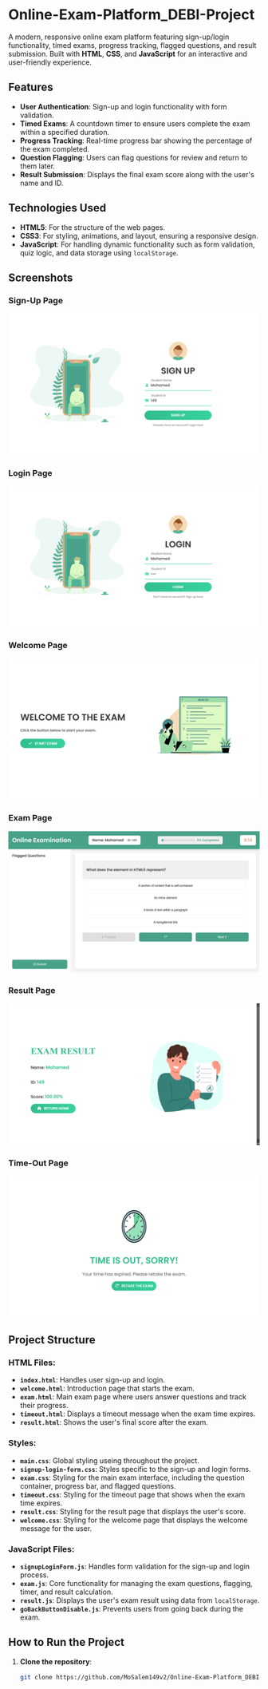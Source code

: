 # **Online-Exam-Platform_DEBI-Project**

A modern, responsive online exam platform featuring sign-up/login functionality, timed exams, progress tracking, flagged questions, and result submission. Built with **HTML**, **CSS**, and **JavaScript** for an interactive and user-friendly experience.

## Features

- **User Authentication**: Sign-up and login functionality with form validation.
- **Timed Exams**: A countdown timer to ensure users complete the exam within a specified duration.
- **Progress Tracking**: Real-time progress bar showing the percentage of the exam completed.
- **Question Flagging**: Users can flag questions for review and return to them later.
- **Result Submission**: Displays the final exam score along with the user's name and ID.

## Technologies Used

- **HTML5**: For the structure of the web pages.
- **CSS3**: For styling, animations, and layout, ensuring a responsive design.
- **JavaScript**: For handling dynamic functionality such as form validation, quiz logic, and data storage using `localStorage`.

## Screenshots

### Sign-Up Page
![Sign-Up Page](./screens/sign-up-page.png)

### Login Page
![Login Page](./screens/login-page.png)

### Welcome Page
![Welcome Page](./screens/welcome-page.png)

### Exam Page
![Exam Page](./screens/exam-page.png)

### Result Page
![Result Page](./screens/result-page.png)

### Time-Out Page
![Time-Out Page](./screens/time-out-page.png)

## Project Structure

### HTML Files:

- **`index.html`**: Handles user sign-up and login.
- **`welcome.html`**: Introduction page that starts the exam.
- **`exam.html`**: Main exam page where users answer questions and track their progress.
- **`timeout.html`**: Displays a timeout message when the exam time expires.
- **`result.html`**: Shows the user's final score after the exam.

### Styles:

- **`main.css`**: Global styling useing throughout the project.
- **`signup-login-form.css`**: Styles specific to the sign-up and login forms.
- **`exam.css`**: Styling for the main exam interface, including the question container, progress bar, and flagged questions.
- **`timeout.css`**: Styling for the timeout page that shows when the exam time expires.
- **`result.css`**: Styling for the result page that displays the user's score.
- **`welcome.css`**: Styling for the welcome page that displays the welcome message for the user.

### JavaScript Files:

- **`signupLoginForm.js`**: Handles form validation for the sign-up and login process.
- **`exam.js`**: Core functionality for managing the exam questions, flagging, timer, and result calculation.
- **`result.js`**: Displays the user's exam result using data from `localStorage`.
- **`goBackButtonDisable.js`**: Prevents users from going back during the exam.

## How to Run the Project

1. **Clone the repository**:
   ```bash
   git clone https://github.com/MoSalem149v2/Online-Exam-Platform_DEBI-Project.git
